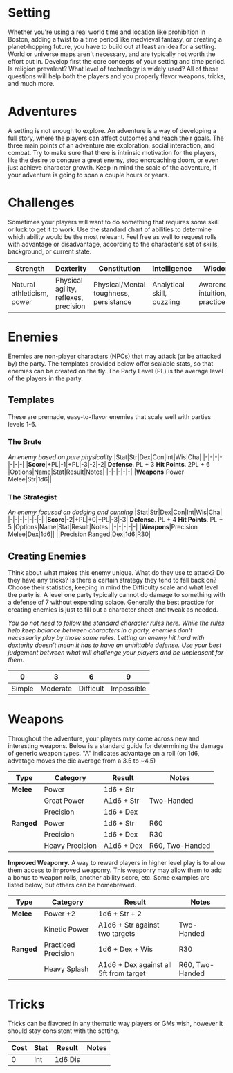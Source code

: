 # Setting
Whether you're using a real world time and location like prohibition in Boston, adding a twist to a time period like medvieval fantasy, or creating a planet-hopping future, you have to build out at least an idea for a setting. World or universe maps aren't necessary, and are typically not worth the effort put in. Develop first the core concepts of your setting and time period. Is religion prevalent? What level of technology is widely used? All of these questions will help both the players and you properly flavor weapons, tricks, and much more.

# Adventures
A setting is not enough to explore. An adventure is a way of developing a full story, where the players can affect outcomes and reach their goals. The three main points of an adventure are exploration, social interaction, and combat. Try to make sure that there is intrinsic motivation for the players, like the desire to conquer a great enemy, stop encroaching doom, or even just achieve character growth. Keep in mind the scale of the adventure, if your adventure is going to span a couple hours or years.

# Challenges
Sometimes your players will want to do something that requires some skill or luck to get it to work. Use the standard chart of abilities to determine which ability would be the most relevant. Feel free as well to request rolls with advantage or disadvantage, according to the character's set of skills, background, or current state.

|Strength|Dexterity|Constitution|Intelligence|Wisdom|Charisma|
|-|-|-|-|-|-|
|Natural athleticism, power|Physical agility, reflexes, precision|Physical/Mental toughness, persistance|Analytical skill, puzzling|Awareness, intuition, practice|Confidence, eloquence, presence|

# Enemies
Enemies are non-player characters (NPCs) that may attack (or be attacked by) the party. The templates provided below offer scalable stats, so that enemies can be created on the fly. The Party Level (PL) is the average level of the players in the party.

## Templates
These are premade, easy-to-flavor enemies that scale well with parties levels 1-6.

### The Brute
*An enemy based on pure physicality*
|Stat|Str|Dex|Con|Int|Wis|Cha|
|-|-|-|-|-|-|-|
|**Score**|+PL|-1|+PL|-3|-2|-2|
**Defense**. PL + 3
**Hit Points**. 2PL + 6
|Options|Name|Stat|Result|Notes|
|-|-|-|-|-|
|**Weapons**|Power Melee|Str|1d6||

### The Strategist
*An enemy focused on dodging and cunning*
|Stat|Str|Dex|Con|Int|Wis|Cha|
|-|-|-|-|-|-|-|
|**Score**|-2|+PL|+0|+PL|-3|-3|
**Defense**. PL + 4
**Hit Points**. PL + 5
|Options|Name|Stat|Result|Notes|
|-|-|-|-|-|
|**Weapons**|Precision Melee|Dex|1d6||
||Precision Ranged|Dex|1d6|R30|

## Creating Enemies
Think about what makes this enemy unique. What do they use to attack? Do they have any tricks? Is there a certain strategy they tend to fall back on? Choose their statistics, keeping in mind the Difficulty scale and what level the party is. A level one party typically cannot do damage to something with a defense of 7 without expending solace. Generally the best practice for creating enemies is just to fill out a character sheet and tweak as needed.

*You do not need to follow the standard character rules here. While the rules help keep balance between characters in a party, enemies don't necessarily play by those same rules. Letting an enemy hit hard with dexterity doesn't mean it has to have an unhittable defense. Use your best judgement between what will challenge your players and be unpleasant for them.*

|0|3|6|9|
|-|-|-|-|
|Simple|Moderate|Difficult|Impossible|

# Weapons
Throughout the adventure, your players may come across new and interesting weapons. Below is a standard guide for determining the damage of generic weapon types. "A" indicates advantage on a roll (on 1d6, advatage moves the die average from a 3.5 to ~4.5)

|Type|Category|Result|Notes|
|-|-|-|-|
|**Melee**|Power|1d6 + Str||
||Great Power|A1d6 + Str|Two-Handed|
||Precision|1d6 + Dex||
|**Ranged**|Power|1d6 + Str|R60|
||Precision|1d6 + Dex|R30|
||Heavy Precision|A1d6 + Dex|R60, Two-Handed|

**Improved Weaponry**. A way to reward players in higher level play is to allow them access to improved weaponry. This weaponry may allow them to add a bonus to weapon rolls, another ability score, etc. Some examples are listed below, but others can be homebrewed.

|Type|Category|Result|Notes|
|-|-|-|-|
|**Melee**|Power +2|1d6 + Str + 2||
||Kinetic Power|A1d6 + Str against two targets|Two-Handed|
|**Ranged**|Practiced Precision|1d6 + Dex + Wis|R30|
||Heavy Splash|A1d6 + Dex against all 5ft from target|R60, Two-Handed|

# Tricks
Tricks can be flavored in any thematic way players or GMs wish, however it should stay consistent with the setting.

|Cost|Stat|Result|Notes|
|-|-|-|-|
|0|Int|1d6 Dis

